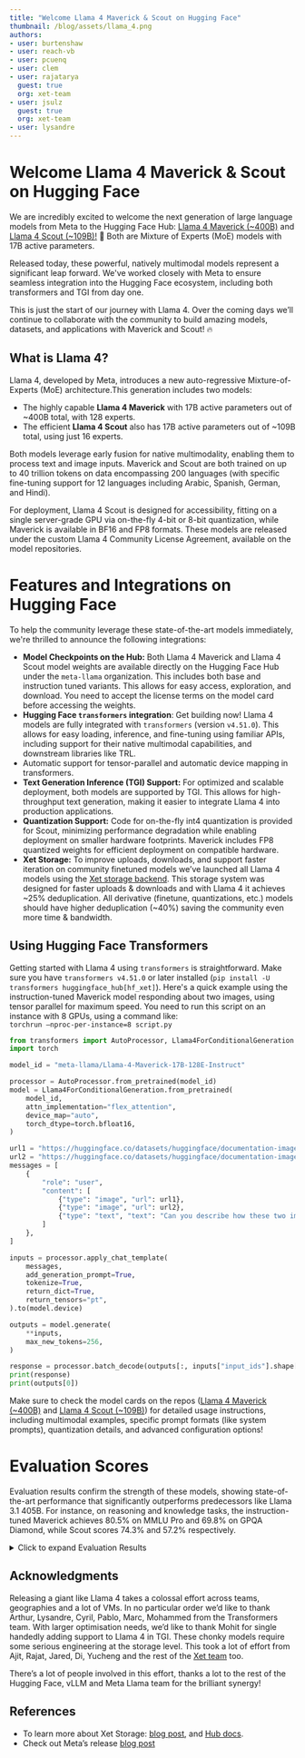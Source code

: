 ```yaml
---
title: "Welcome Llama 4 Maverick & Scout on Hugging Face"
thumbnail: /blog/assets/llama_4.png
authors:
- user: burtenshaw
- user: reach-vb
- user: pcuenq
- user: clem
- user: rajatarya
  guest: true
  org: xet-team
- user: jsulz
  guest: true
  org: xet-team
- user: lysandre
---
```


# Welcome Llama 4 Maverick & Scout on Hugging Face

We are incredibly excited to welcome the next generation of large language models from Meta to the Hugging Face Hub: [Llama 4 Maverick (\~400B)](https://huggingface.co/meta-llama/Llama-4-Maverick-17B-128E-Original) and [Llama 4 Scout (\~109B)\!](https://huggingface.co/meta-llama/Llama-4-Scout-17B-16E-Original) 🤗 Both are Mixture of Experts (MoE) models with 17B active parameters.

Released today, these powerful, natively multimodal models represent a significant leap forward. We've worked closely with Meta to ensure seamless integration into the Hugging Face ecosystem, including both transformers and TGI from day one. 

This is just the start of our journey with Llama 4\. Over the coming days we’ll continue to collaborate with the community to build amazing models, datasets, and applications with Maverick and Scout\! 🔥

## What is Llama 4?

Llama 4, developed by Meta, introduces a new auto-regressive Mixture-of-Experts (MoE) architecture.This generation includes two models:

- The highly capable **Llama 4 Maverick** with 17B active parameters out of \~400B total, with 128 experts.  
- The efficient **Llama 4 Scout** also  has 17B active parameters out of \~109B total, using just 16 experts. 

Both models leverage early fusion for native multimodality, enabling them to process text and image inputs. Maverick and Scout are both trained on up to 40 trillion tokens on data encompassing 200 languages (with specific fine-tuning support for 12 languages including Arabic, Spanish, German, and Hindi). 

For deployment, Llama 4 Scout is designed for accessibility, fitting on a single server-grade GPU via on-the-fly 4-bit or 8-bit quantization, while Maverick is available in BF16 and FP8 formats. These models are released under the custom Llama 4 Community License Agreement, available on the model repositories.

# Features and Integrations on Hugging Face

To help the community leverage these state-of-the-art models immediately, we're thrilled to announce the following integrations:

* **Model Checkpoints on the Hub:** Both Llama 4 Maverick and Llama 4 Scout model weights are available directly on the Hugging Face Hub under the `meta-llama` organization. This includes both base and instruction tuned variants. This allows for easy access, exploration, and download. You need to accept the license terms on the model card before accessing the weights.  
* **Hugging Face `transformers` integration**: Get building now\! Llama 4 models are fully integrated with `transformers` (version `v4.51.0`). This allows for easy loading, inference, and fine-tuning using familiar APIs, including support for their native multimodal capabilities, and downstream libraries like TRL.  
* Automatic support for tensor-parallel and automatic device mapping in transformers.  
* **Text Generation Inference (TGI) Support:** For optimized and scalable deployment, both models are supported by TGI. This allows for high-throughput text generation, making it easier to integrate Llama 4 into production applications.  
* **Quantization Support:** Code for on-the-fly int4 quantization is provided for Scout, minimizing performance degradation while enabling deployment on smaller hardware footprints. Maverick includes FP8 quantized weights for efficient deployment on compatible hardware.  
* **Xet Storage:** To improve uploads, downloads, and support faster iteration on community finetuned models we’ve launched all Llama 4 models using the [Xet storage backend](https://huggingface.co/blog/xet-on-the-hub). This storage system was designed for faster uploads & downloads and with Llama 4 it achieves \~25% deduplication. All derivative (finetune, quantizations, etc.) models should have higher deduplication (\~40%) saving the community even more time & bandwidth.

## Using Hugging Face Transformers

Getting started with Llama 4 using `transformers` is straightforward. Make sure you have `transformers v4.51.0` or later installed (`pip install -U transformers huggingface_hub[hf_xet]`). Here's a quick example using the instruction-tuned Maverick model responding about two images, using tensor parallel for maximum speed. You need to run this script on an instance with 8 GPUs, using a command like:  
`torchrun –nproc-per-instance=8 script.py`

```py
from transformers import AutoProcessor, Llama4ForConditionalGeneration
import torch

model_id = "meta-llama/Llama-4-Maverick-17B-128E-Instruct"

processor = AutoProcessor.from_pretrained(model_id)
model = Llama4ForConditionalGeneration.from_pretrained(
    model_id,
    attn_implementation="flex_attention",
    device_map="auto",
    torch_dtype=torch.bfloat16,
)

url1 = "https://huggingface.co/datasets/huggingface/documentation-images/resolve/0052a70beed5bf71b92610a43a52df6d286cd5f3/diffusers/rabbit.jpg"
url2 = "https://huggingface.co/datasets/huggingface/documentation-images/resolve/main/datasets/cat_style_layout.png"
messages = [
    {
        "role": "user",
        "content": [
            {"type": "image", "url": url1},
            {"type": "image", "url": url2},
            {"type": "text", "text": "Can you describe how these two images are similar, and how they differ?"},
        ]
    },
]

inputs = processor.apply_chat_template(
    messages,
    add_generation_prompt=True,
    tokenize=True,
    return_dict=True,
    return_tensors="pt",
).to(model.device)

outputs = model.generate(
    **inputs,
    max_new_tokens=256,
)

response = processor.batch_decode(outputs[:, inputs["input_ids"].shape[-1]:])[0]
print(response)
print(outputs[0])
```

Make sure to check the model cards on the repos ([Llama 4 Maverick (\~400B)](https://huggingface.co/meta-llama/Llama-4-Scout-17B-16E-Original) and [Llama 4 Scout (\~109B)](https://huggingface.co/meta-llama/Llama-4-Maverick-17B-128E-Original)) for detailed usage instructions, including multimodal examples, specific prompt formats (like system prompts), quantization details, and advanced configuration options\!

# Evaluation Scores

Evaluation results confirm the strength of these models, showing state-of-the-art performance that significantly outperforms predecessors like Llama 3.1 405B. For instance, on reasoning and knowledge tasks, the instruction-tuned Maverick achieves 80.5% on MMLU Pro and 69.8% on GPQA Diamond, while Scout scores 74.3% and 57.2% respectively.

<!-- expander -->
<details>

<summary>Click to expand Evaluation Results</summary>
### Pre-trained models

| Pre-trained models |  |  |  |  |  |  |  |
| :---: | :---: | :---: | :---: | :---: | :---: | :---: | :---: |
| Category | Benchmark | \# Shots | Metric | Llama 3.1 70B | Llama 3.1 405B | **Llama 4 Scout** | **Llama 4 Maverick** |
| Reasoning & Knowledge | MMLU | 5 | macro\_avg/acc\_char	 | 79.3 | 85.2 | 79.6 | 85.5 |
|  | MMLU-Pro | 5 | macro\_avg/em | 53.8 | 61.6 | 58.2 | 62.9 |
|  | MATH | 4 | em\_maj1@1 | 41.6 | 53.5 | 50.3 | 61.2 |
| Code | MBPP | 3 | pass@1 | 66.4 | 74.4 | 67.8 | 77.6 |
| Multilingual | TydiQA | 1 | average/f1 | 29.9 | 34.3 | 31.5 | 31.7 |
| Image | ChartQA | 0 | relaxed\_accuracy | No multimodal support |  | 83.4 | 85.3 |
|  | DocVQA | 0 | anls |  |  | 89.4 | 91.6 |

### Instruction tuned models	

| Instruction tuned models |  |  |  |  |  |  |  |
| :---: | :---: | :---: | :---: | :---: | ----- | :---: | :---: |
| Category | Benchmark | \# Shots | Metric | Llama 3.3 70B | Llama 3.1 405B | **Llama 4 Scout** | **Llama 4 Maverick** |
| Image Reasoning | MMMU | 0 | accuracy | No multimodal support |  | 69.4 | 73.4 |
|  | MMMU Pro^ | 0 | accuracy |  |  | 52.2 | 59.6 |
|  | MathVista | 0 | accuracy |  |  | 70.7 | 73.7 |
| Image Understanding | ChartQA | 0 | relaxed\_accuracy |  |  | 88.8 | 90.0 |
|  | DocVQA (test) | 0 | anls |  |  | 94.4 | 94.4 |
| Coding | LiveCodeBench (10/01/2024-02/01/2025) | 0 | pass@1 | 33.3 | 27.7 | 32.8 | 43.4 |
| Reasoning & Knowledge | MMLU Pro | 0 | macro\_avg/em | 68.9 | 73.4 | 74.3 | 80.5 |
|  | GPQA Diamond | 0 | accuracy | 50.5 | 49.0 | 57.2 | 69.8 |
| Multilingual | MGSM | 0 | average/em | 91.1 | 91.6 | 90.6 | 92.3 |
| Long context | MTOB (half book) eng-\>kgv/kgv-\>eng | \- | chrF | Context window is 128K |  | 42.2/36.6 | 54.0/46.4 |
|  | MTOB (full book) eng-\>kgv/kgv-\>eng | \- | chrF |  |  | 39.7/36.3 | 50.8/46.7 |

</details>

## Acknowledgments

Releasing a giant like Llama 4 takes a colossal effort across teams, geographies and a lot of VMs. In no particular order we’d like to thank Arthur, Lysandre, Cyril, Pablo, Marc, Mohammed from the Transformers team. With larger optimisation needs, we’d like to thank Mohit for single handedly adding support to Llama 4 in TGI. These chonky models require some serious engineering at the storage level. This took a lot of effort from Ajit, Rajat, Jared, Di, Yucheng and the rest of the [Xet team](http://hf.co/xet-team) too.

There’s a lot of people involved in this effort, thanks a lot to the rest of the Hugging Face, vLLM and Meta Llama team for the brilliant synergy\!

## References

* To learn more about Xet Storage: [blog post](https://huggingface.co/blog/xet-on-the-hub), and [Hub docs](https://huggingface.co/docs/hub/storage-backends).  
* Check out Meta’s release [blog post](https://ai.meta.com/blog/llama-4-multimodal-intelligence/)